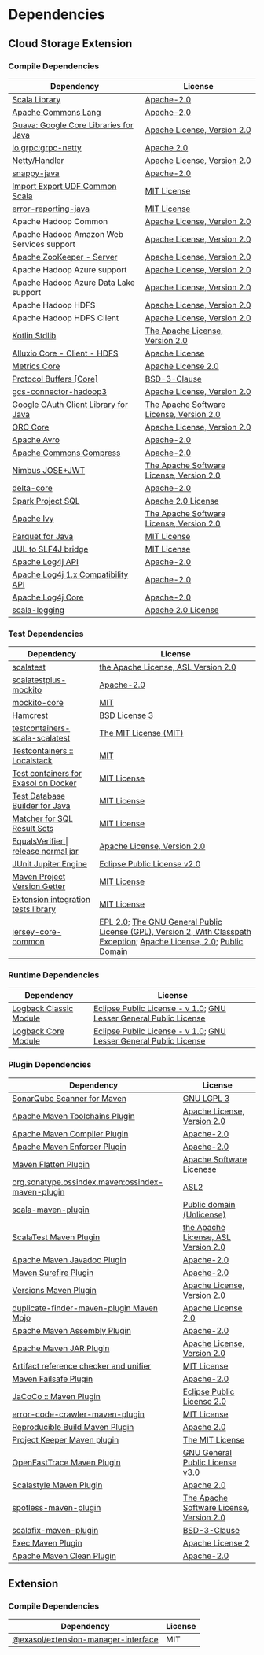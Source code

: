 <!-- @formatter:off -->
# Dependencies

## Cloud Storage Extension

### Compile Dependencies

| Dependency                                 | License                                       |
| ------------------------------------------ | --------------------------------------------- |
| [Scala Library][0]                         | [Apache-2.0][1]                               |
| [Apache Commons Lang][2]                   | [Apache-2.0][3]                               |
| [Guava: Google Core Libraries for Java][4] | [Apache License, Version 2.0][5]              |
| [io.grpc:grpc-netty][6]                    | [Apache 2.0][7]                               |
| [Netty/Handler][8]                         | [Apache License, Version 2.0][1]              |
| [snappy-java][9]                           | [Apache-2.0][10]                              |
| [Import Export UDF Common Scala][11]       | [MIT License][12]                             |
| [error-reporting-java][13]                 | [MIT License][14]                             |
| Apache Hadoop Common                       | [Apache License, Version 2.0][3]              |
| Apache Hadoop Amazon Web Services support  | [Apache License, Version 2.0][3]              |
| [Apache ZooKeeper - Server][15]            | [Apache License, Version 2.0][3]              |
| Apache Hadoop Azure support                | [Apache License, Version 2.0][3]              |
| Apache Hadoop Azure Data Lake support      | [Apache License, Version 2.0][3]              |
| Apache Hadoop HDFS                         | [Apache License, Version 2.0][3]              |
| Apache Hadoop HDFS Client                  | [Apache License, Version 2.0][3]              |
| [Kotlin Stdlib][16]                        | [The Apache License, Version 2.0][5]          |
| [Alluxio Core - Client - HDFS][17]         | [Apache License][18]                          |
| [Metrics Core][19]                         | [Apache License 2.0][10]                      |
| [Protocol Buffers [Core]][20]              | [BSD-3-Clause][21]                            |
| [gcs-connector-hadoop3][22]                | [Apache License, Version 2.0][5]              |
| [Google OAuth Client Library for Java][23] | [The Apache Software License, Version 2.0][3] |
| [ORC Core][24]                             | [Apache License, Version 2.0][3]              |
| [Apache Avro][25]                          | [Apache-2.0][3]                               |
| [Apache Commons Compress][26]              | [Apache-2.0][3]                               |
| [Nimbus JOSE+JWT][27]                      | [The Apache Software License, Version 2.0][3] |
| [delta-core][28]                           | [Apache-2.0][29]                              |
| [Spark Project SQL][30]                    | [Apache 2.0 License][31]                      |
| [Apache Ivy][32]                           | [The Apache Software License, Version 2.0][5] |
| [Parquet for Java][33]                     | [MIT License][34]                             |
| [JUL to SLF4J bridge][35]                  | [MIT License][36]                             |
| [Apache Log4j API][37]                     | [Apache-2.0][3]                               |
| [Apache Log4j 1.x Compatibility API][38]   | [Apache-2.0][3]                               |
| [Apache Log4j Core][39]                    | [Apache-2.0][3]                               |
| [scala-logging][40]                        | [Apache 2.0 License][31]                      |

### Test Dependencies

| Dependency                                 | License                                                                                                                                        |
| ------------------------------------------ | ---------------------------------------------------------------------------------------------------------------------------------------------- |
| [scalatest][41]                            | [the Apache License, ASL Version 2.0][29]                                                                                                      |
| [scalatestplus-mockito][42]                | [Apache-2.0][29]                                                                                                                               |
| [mockito-core][43]                         | [MIT][44]                                                                                                                                      |
| [Hamcrest][45]                             | [BSD License 3][46]                                                                                                                            |
| [testcontainers-scala-scalatest][47]       | [The MIT License (MIT)][44]                                                                                                                    |
| [Testcontainers :: Localstack][48]         | [MIT][49]                                                                                                                                      |
| [Test containers for Exasol on Docker][50] | [MIT License][51]                                                                                                                              |
| [Test Database Builder for Java][52]       | [MIT License][53]                                                                                                                              |
| [Matcher for SQL Result Sets][54]          | [MIT License][55]                                                                                                                              |
| [EqualsVerifier \| release normal jar][56] | [Apache License, Version 2.0][3]                                                                                                               |
| [JUnit Jupiter Engine][57]                 | [Eclipse Public License v2.0][58]                                                                                                              |
| [Maven Project Version Getter][59]         | [MIT License][60]                                                                                                                              |
| [Extension integration tests library][61]  | [MIT License][62]                                                                                                                              |
| [jersey-core-common][63]                   | [EPL 2.0][64]; [The GNU General Public License (GPL), Version 2, With Classpath Exception][65]; [Apache License, 2.0][31]; [Public Domain][66] |

### Runtime Dependencies

| Dependency                   | License                                                                       |
| ---------------------------- | ----------------------------------------------------------------------------- |
| [Logback Classic Module][67] | [Eclipse Public License - v 1.0][68]; [GNU Lesser General Public License][69] |
| [Logback Core Module][70]    | [Eclipse Public License - v 1.0][68]; [GNU Lesser General Public License][69] |

### Plugin Dependencies

| Dependency                                              | License                                       |
| ------------------------------------------------------- | --------------------------------------------- |
| [SonarQube Scanner for Maven][71]                       | [GNU LGPL 3][72]                              |
| [Apache Maven Toolchains Plugin][73]                    | [Apache License, Version 2.0][3]              |
| [Apache Maven Compiler Plugin][74]                      | [Apache-2.0][3]                               |
| [Apache Maven Enforcer Plugin][75]                      | [Apache-2.0][3]                               |
| [Maven Flatten Plugin][76]                              | [Apache Software Licenese][3]                 |
| [org.sonatype.ossindex.maven:ossindex-maven-plugin][77] | [ASL2][5]                                     |
| [scala-maven-plugin][78]                                | [Public domain (Unlicense)][79]               |
| [ScalaTest Maven Plugin][80]                            | [the Apache License, ASL Version 2.0][29]     |
| [Apache Maven Javadoc Plugin][81]                       | [Apache-2.0][3]                               |
| [Maven Surefire Plugin][82]                             | [Apache-2.0][3]                               |
| [Versions Maven Plugin][83]                             | [Apache License, Version 2.0][3]              |
| [duplicate-finder-maven-plugin Maven Mojo][84]          | [Apache License 2.0][31]                      |
| [Apache Maven Assembly Plugin][85]                      | [Apache-2.0][3]                               |
| [Apache Maven JAR Plugin][86]                           | [Apache License, Version 2.0][3]              |
| [Artifact reference checker and unifier][87]            | [MIT License][88]                             |
| [Maven Failsafe Plugin][89]                             | [Apache-2.0][3]                               |
| [JaCoCo :: Maven Plugin][90]                            | [Eclipse Public License 2.0][91]              |
| [error-code-crawler-maven-plugin][92]                   | [MIT License][93]                             |
| [Reproducible Build Maven Plugin][94]                   | [Apache 2.0][5]                               |
| [Project Keeper Maven plugin][95]                       | [The MIT License][96]                         |
| [OpenFastTrace Maven Plugin][97]                        | [GNU General Public License v3.0][98]         |
| [Scalastyle Maven Plugin][99]                           | [Apache 2.0][31]                              |
| [spotless-maven-plugin][100]                            | [The Apache Software License, Version 2.0][3] |
| [scalafix-maven-plugin][101]                            | [BSD-3-Clause][21]                            |
| [Exec Maven Plugin][102]                                | [Apache License 2][3]                         |
| [Apache Maven Clean Plugin][103]                        | [Apache-2.0][3]                               |

## Extension

### Compile Dependencies

| Dependency                                 | License |
| ------------------------------------------ | ------- |
| [@exasol/extension-manager-interface][104] | MIT     |

[0]: https://www.scala-lang.org/
[1]: https://www.apache.org/licenses/LICENSE-2.0
[2]: https://commons.apache.org/proper/commons-lang/
[3]: https://www.apache.org/licenses/LICENSE-2.0.txt
[4]: https://github.com/google/guava
[5]: http://www.apache.org/licenses/LICENSE-2.0.txt
[6]: https://github.com/grpc/grpc-java
[7]: https://opensource.org/licenses/Apache-2.0
[8]: https://netty.io/netty-handler/
[9]: https://github.com/xerial/snappy-java
[10]: https://www.apache.org/licenses/LICENSE-2.0.html
[11]: https://github.com/exasol/import-export-udf-common-scala/
[12]: https://github.com/exasol/import-export-udf-common-scala/blob/main/LICENSE
[13]: https://github.com/exasol/error-reporting-java/
[14]: https://github.com/exasol/error-reporting-java/blob/main/LICENSE
[15]: http://zookeeper.apache.org/zookeeper
[16]: https://kotlinlang.org/
[17]: https://www.alluxio.io/alluxio-dora/alluxio-core/alluxio-core-client/alluxio-core-client-hdfs/
[18]: https://github.com/alluxio/alluxio/blob/master/LICENSE
[19]: https://metrics.dropwizard.io/metrics-core
[20]: https://developers.google.com/protocol-buffers/protobuf-java/
[21]: https://opensource.org/licenses/BSD-3-Clause
[22]: https://github.com/GoogleCloudPlatform/BigData-interop/gcs-connector/
[23]: https://github.com/googleapis/google-oauth-java-client/google-oauth-client
[24]: https://orc.apache.org/orc-core
[25]: https://avro.apache.org
[26]: https://commons.apache.org/proper/commons-compress/
[27]: https://bitbucket.org/connect2id/nimbus-jose-jwt
[28]: https://delta.io/
[29]: http://www.apache.org/licenses/LICENSE-2.0
[30]: https://spark.apache.org/
[31]: http://www.apache.org/licenses/LICENSE-2.0.html
[32]: http://ant.apache.org/ivy/
[33]: https://github.com/exasol/parquet-io-java/
[34]: https://github.com/exasol/parquet-io-java/blob/main/LICENSE
[35]: http://www.slf4j.org
[36]: http://www.opensource.org/licenses/mit-license.php
[37]: https://logging.apache.org/log4j/2.x/log4j/log4j-api/
[38]: https://logging.apache.org/log4j/2.x/log4j/log4j-1.2-api/
[39]: https://logging.apache.org/log4j/2.x/log4j/log4j-core/
[40]: https://github.com/lightbend/scala-logging
[41]: http://www.scalatest.org
[42]: https://github.com/scalatest/scalatestplus-mockito
[43]: https://github.com/mockito/mockito
[44]: https://opensource.org/licenses/MIT
[45]: http://hamcrest.org/JavaHamcrest/
[46]: http://opensource.org/licenses/BSD-3-Clause
[47]: https://github.com/testcontainers/testcontainers-scala
[48]: https://java.testcontainers.org
[49]: http://opensource.org/licenses/MIT
[50]: https://github.com/exasol/exasol-testcontainers/
[51]: https://github.com/exasol/exasol-testcontainers/blob/main/LICENSE
[52]: https://github.com/exasol/test-db-builder-java/
[53]: https://github.com/exasol/test-db-builder-java/blob/main/LICENSE
[54]: https://github.com/exasol/hamcrest-resultset-matcher/
[55]: https://github.com/exasol/hamcrest-resultset-matcher/blob/main/LICENSE
[56]: https://www.jqno.nl/equalsverifier
[57]: https://junit.org/junit5/
[58]: https://www.eclipse.org/legal/epl-v20.html
[59]: https://github.com/exasol/maven-project-version-getter/
[60]: https://github.com/exasol/maven-project-version-getter/blob/main/LICENSE
[61]: https://github.com/exasol/extension-manager/
[62]: https://github.com/exasol/extension-manager/blob/main/LICENSE
[63]: https://projects.eclipse.org/projects/ee4j.jersey/jersey-common
[64]: http://www.eclipse.org/legal/epl-2.0
[65]: https://www.gnu.org/software/classpath/license.html
[66]: https://creativecommons.org/publicdomain/zero/1.0/
[67]: http://logback.qos.ch/logback-classic
[68]: http://www.eclipse.org/legal/epl-v10.html
[69]: http://www.gnu.org/licenses/old-licenses/lgpl-2.1.html
[70]: http://logback.qos.ch/logback-core
[71]: http://sonarsource.github.io/sonar-scanner-maven/
[72]: http://www.gnu.org/licenses/lgpl.txt
[73]: https://maven.apache.org/plugins/maven-toolchains-plugin/
[74]: https://maven.apache.org/plugins/maven-compiler-plugin/
[75]: https://maven.apache.org/enforcer/maven-enforcer-plugin/
[76]: https://www.mojohaus.org/flatten-maven-plugin/
[77]: https://sonatype.github.io/ossindex-maven/maven-plugin/
[78]: http://github.com/davidB/scala-maven-plugin
[79]: http://unlicense.org/
[80]: https://www.scalatest.org/user_guide/using_the_scalatest_maven_plugin
[81]: https://maven.apache.org/plugins/maven-javadoc-plugin/
[82]: https://maven.apache.org/surefire/maven-surefire-plugin/
[83]: https://www.mojohaus.org/versions/versions-maven-plugin/
[84]: https://basepom.github.io/duplicate-finder-maven-plugin
[85]: https://maven.apache.org/plugins/maven-assembly-plugin/
[86]: https://maven.apache.org/plugins/maven-jar-plugin/
[87]: https://github.com/exasol/artifact-reference-checker-maven-plugin/
[88]: https://github.com/exasol/artifact-reference-checker-maven-plugin/blob/main/LICENSE
[89]: https://maven.apache.org/surefire/maven-failsafe-plugin/
[90]: https://www.jacoco.org/jacoco/trunk/doc/maven.html
[91]: https://www.eclipse.org/legal/epl-2.0/
[92]: https://github.com/exasol/error-code-crawler-maven-plugin/
[93]: https://github.com/exasol/error-code-crawler-maven-plugin/blob/main/LICENSE
[94]: http://zlika.github.io/reproducible-build-maven-plugin
[95]: https://github.com/exasol/project-keeper/
[96]: https://github.com/exasol/project-keeper/blob/main/LICENSE
[97]: https://github.com/itsallcode/openfasttrace-maven-plugin
[98]: https://www.gnu.org/licenses/gpl-3.0.html
[99]: http://www.scalastyle.org
[100]: https://github.com/diffplug/spotless
[101]: https://github.com/evis/scalafix-maven-plugin
[102]: https://www.mojohaus.org/exec-maven-plugin
[103]: https://maven.apache.org/plugins/maven-clean-plugin/
[104]: https://registry.npmjs.org/@exasol/extension-manager-interface/-/extension-manager-interface-0.4.1.tgz

